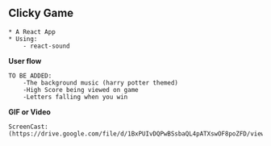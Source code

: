 
## Clicky Game ##


    * A React App
    * Using: 
        - react-sound
        

**User flow**

    TO BE ADDED: 
        -The background music (harry potter themed)
        -High Score being viewed on game
        -Letters falling when you win

**GIF or Video**

    ScreenCast: 
    (https://drive.google.com/file/d/1BxPUIvDQPwBSsbaQL4pATXswOF8poZFD/view)
    
